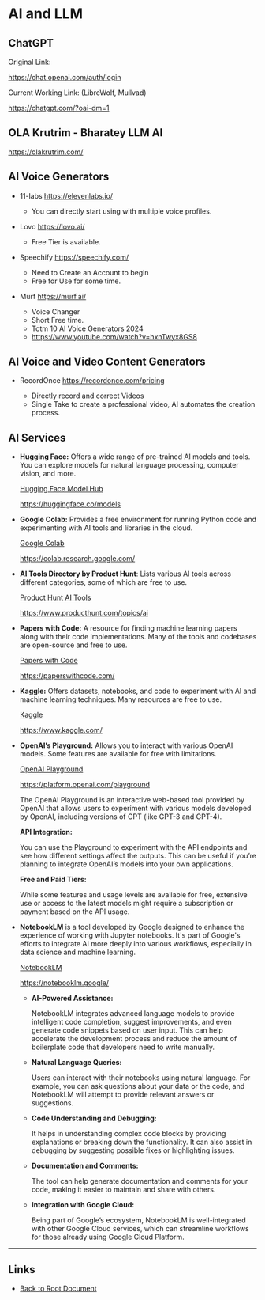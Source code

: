# AI and LLM

## ChatGPT

Original Link:

<https://chat.openai.com/auth/login>

Current Working Link: (LibreWolf, Mullvad)

<https://chatgpt.com/?oai-dm=1>

## OLA Krutrim - Bharatey LLM AI

<https://olakrutrim.com/>

## AI Voice Generators

- 11-labs <https://elevenlabs.io/>
  
    - You can directly start using with multiple voice profiles.

- Lovo <https://lovo.ai/>

    - Free Tier is available.

- Speechify <https://speechify.com/>

    - Need to Create an Account to begin
    - Free for Use for some time.

- Murf <https://murf.ai/>

    - Voice Changer
    - Short Free time.
    - Totm 10 AI Voice Generators 2024
    - <https://www.youtube.com/watch?v=hxnTwyx8GS8>

## AI Voice and Video Content Generators

- RecordOnce <https://recordonce.com/pricing>

	- Directly record and correct Videos
	- Single Take to create a professional video, AI automates the creation process.
  
## AI Services

- **Hugging Face:** Offers a wide range of pre-trained AI models and tools. You can explore models for natural language processing, computer vision, and more.

	[Hugging Face Model Hub](https://huggingface.co/models)

	<https://huggingface.co/models>

- **Google Colab:** Provides a free environment for running Python code and experimenting with AI tools and libraries in the cloud.

	[Google Colab](https://colab.research.google.com/)

	<https://colab.research.google.com/>

- **AI Tools Directory by Product Hunt**: Lists various AI tools across different categories, some of which are free to use.

	[Product Hunt AI Tools](https://www.producthunt.com/topics/ai)

	<https://www.producthunt.com/topics/ai>

- **Papers with Code:** A resource for finding machine learning papers along with their code implementations. Many of the tools and codebases are open-source and free to use.

	[Papers with Code](https://paperswithcode.com/)

	<https://paperswithcode.com/>

- **Kaggle:** Offers datasets, notebooks, and code to experiment with AI and machine learning techniques. Many resources are free to use.

    [Kaggle](https://www.kaggle.com/)

	<https://www.kaggle.com/>

- **OpenAI’s Playground:** Allows you to interact with various OpenAI models. Some features are available for free with limitations.

	[OpenAI Playground](https://platform.openai.com/playground)

	<https://platform.openai.com/playground>

	The OpenAI Playground is an interactive web-based tool provided by OpenAI that allows users to experiment with various models developed by OpenAI, including versions of GPT (like GPT-3 and GPT-4).

	**API Integration:**

	You can use the Playground to experiment with the API endpoints and see how different settings affect the outputs. This can be useful if you’re planning to integrate OpenAI’s models into your own applications.

	**Free and Paid Tiers:**

	While some features and usage levels are available for free, extensive use or access to the latest models might require a subscription or payment based on the API usage.

- **NotebookLM** is a tool developed by Google designed to enhance the experience of working with Jupyter notebooks. It's part of Google's efforts to integrate AI more deeply into various workflows, especially in data science and machine learning.

	[NotebookLM](https://notebooklm.google/)

	<https://notebooklm.google/>

	- **AI-Powered Assistance:**

		NotebookLM integrates advanced language models to provide intelligent code completion, suggest improvements, and even generate code snippets based on user input. This can help accelerate the development process and reduce the amount of boilerplate code that developers need to write manually.

	- **Natural Language Queries:**

		Users can interact with their notebooks using natural language. For example, you can ask questions about your data or the code, and NotebookLM will attempt to provide relevant answers or suggestions.

	- **Code Understanding and Debugging:**

		It helps in understanding complex code blocks by providing explanations or breaking down the functionality. It can also assist in debugging by suggesting possible fixes or highlighting issues.

	- **Documentation and Comments:**

		The tool can help generate documentation and comments for your code, making it easier to maintain and share with others.

	- **Integration with Google Cloud:**

		Being part of Google’s ecosystem, NotebookLM is well-integrated with other Google Cloud services, which can streamline workflows for those already using Google Cloud Platform.

----
<!-- Footer Begins Here -->
## Links

- [Back to Root Document](../README.md)
